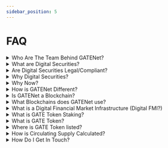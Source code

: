 ```yaml
---
sidebar_position: 5
---
```


# FAQ
<details>
  <summary>Who Are The Team Behind GATENet?</summary>
  <div>
    <div>Please visit the team at <a href="https://gatenet.io/about-us/">GATENet</a></div>
  </div>
</details>

<details>
<summary>What are Digital Securities?</summary>
  <div>
    <div>
        Much like traditional securities (such as, stocks, derivatives, bonds) ‘Digital Securities’ or ‘Tokenised Securities’ are digitally native tokens that hold all the same attributes as their traditional counterparts. These tokens are distributed via blockchain technology, which eliminates many of the current infrastructure costs and inefficiencies.
        <br/><br/>
        The original concept of a paper certificate of ownership for a stock or bond,  now produced digitally but with the same limitations and burdens, digital (token based) securities are an evolved representation of your ownership and associated rights (such are dividends).
    </div>
  </div>
</details>

<details>
  <summary>Are Digital Securities Legal/Compliant?</summary>
  <div>
    <div>Just like traditional securities, digital securities fall under all existing regulatory and legal frameworks around the world. Although regulation may vary depending on jurisdiction, the core underpinnings of protection to issuers and investors are no different between digital securities and their traditional counterparts.</div>
  </div>
</details>

<details>
  <summary>Why Digital Securities?</summary>
  <div>
    <div>
    A core difference between traditional securities and digital securities is that the latter exists within a fully-funded environment, immutably on the blockchain. Securities that are traded can be subject to significant risks, such as failed-trades and more systemic issues that cause widespread disruption and cost to issuers, investors and market participants.
    <br /><br />
    The current legacy Market Infrastructure (FMI) operates with numerous intermediaries; exchanges, broker-dealers, clearing houses, custody providers all of which add cost, barriers to entry in an already outdated T+2 model. Digital securities are stored on a distributed ledger (blockchain) as tokens and exist entirely in digital form, meaning via smart-contracts and enhanced automation we can remove these barriers to entry, and significantly reduce costs across the board for global finance.
    <br /><br />
    The GATENet infrastructure aims to transform the current system using digital securities and blockchain technology. Now is the time for the next evolutionary step in the creation of a truly Digital Financial Market Infrastructure (Digital FMI),
    </div>
  </div>
</details>

<details>
  <summary>Why Now?</summary>
  <div>
    <div>We see significant opportunities in the development of the tokenised asset market and Digital Financial Market Infrastructure (Digital FMI) now. Research and surveys from institutions such as the World Economic Forum (WEF), Deloitte or McKinsey project that up to 10% of the global Gross Domestic Product (GDP) will be stored and transacted with the help of blockchain technology by 2025–27. We can see a new era of blockchain powered finance, and we aim to spearhead that evolutionary step using GATENet’s Digital FMI.</div>
  </div>
</details> 

<details>
  <summary>How is GATENet Different?</summary>
  <div>
    <div>GATENet offers a unique solution for the settlement of securities in digital or ‘tokenised’ form, an obstacle that to date has not been rectified by the emerging innovative landscape of blockchain, DeFi and CeFi. Our operating model is one that can instantly settle a security at the point-of-trade, while simultaneously updating the register of members (ROM), something the current capital markets infrastructure requires 2+ days and in-built costs to execute. GATENet can provide T-instant settlement, significantly reduced costs, eliminate counterparty risk and failed trades, provide greater interoperability while at the same time reducing the number of interminderies. We’ve taken a revolutionary approach to global finance, in an evolutionary way.</div>
  </div>
</details> 

<details>
  <summary>Is GATENet a Blockchain?</summary>
  <div>
    <div>GATENet is a technology provider for the settlement of digital securities, utilising a host of trading and post-trade settlement infrastructure that interacts with various blockchain providers via API. Our model is that of a network of blockchains to offer more diversity and opportunity for issuers, exchanges and market participants globally. We have developed our own proprietary blockchain, which will be used alongside others within the network.</div>
  </div>
</details>

<details>
  <summary>What Blockchains does GATENet use?</summary>
  <div>
    <div>Alongside public blockchains, the GATENet network has the in-house GSX STACS protocol and the Polymesh blockchain, created by Polymath, in which GATENet is a node operator. We are continually working toward adding more protocols to our network. If you’re interesting in collaborations, please contact: <a href="mailto:info@gatenet.io">info@gatenet.io</a></div>
  </div>
</details>

<details>
  <summary>What is a Digital Financial Market Infrastructure (Digital FMI?)</summary>
  <div>
    <div>
    Today’s Financial Market Infrastructure (FMI) is the current system for the clearing and settlement of securities. When securities, such as a share/equity is traded there needs to be a transfer of ownership and a movement of fiat currency for the trade, this is done by a host of intermediaries, such as broker-dealers, Central Counterparty Clearing Houses (CCPs), custodians and banks - after the trade is initiated, taking up to 2 days, which is called ‘T+2’
    <br /><br />
    Our solution is the Digital FMI, an innovative T-Instant model for the capital markets. In our phased approach, our technology roll-out is designed to mimic the current model of settlement, but in  a fully-funded environment, with the enhancements of a T-Instant post-trade settlement, supported by blockchain. Eventually we will move toward a completely unified system that operates harmoniously with the register of members (ROM) and settlement happening simultaneously at the point of trade. No more systemic risk, failed trades and cumbersome costs.
    <br /><br />
    In short, with GATENet when you trade, you settle.
    </div>
  </div>
</details> 

<details>
  <summary>What is GATE Token Staking?</summary>
  <div>
    <div>Staking is a utility for GATE token holders to earn awards, receive rewards, and participate in governance. You can stake your GATE tokens here: <a href="https://staking.gatenet.io">https://staking.gatenet.io</a></div>
  </div>
</details>

<details>
  <summary>What is GATE Token?</summary>
  <div>
    <div>GATE token is the utility token that is used within the GATENet network for GATENet Fees, Staking, Burning and Governance. It underpins our settlement of fees within the GATENet network while supporting the adoption of digital assets.</div>
  </div>
</details>

<details>
  <summary>Where is GATE Token listed?</summary>
  <div>
    <div>The GATE token is currently listed on <a href="https://v2.info.uniswap.org/pair/0x57e8b595a4f6a61f21851c17f7f28b80ecebf074">Uniswap V2</a>.</div>
  </div>
</details>

<details>
  <summary>How is Circulating Supply Calculated?</summary>
  <div>
    <div>The amount of GATE Tokens that are circulating in the market and are in public hands, meaning it excludes GATE Tokens within the Staking Platform and other non-circulating wallets including the reserve. See CoinMarketCap’s article for more information: <a href="https://support.coinmarketcap.com/hc/en-us/articles/360043396252-Supply-Circulating-Total-Max-">https://support.coinmarketcap.com/hc/en-us/articles/360043396252-Supply-Circulating-Total-Max-</a>.</div>
  </div>
</details>

<details>
  <summary>How Do I Get In Touch?</summary>
  <div>
    <div>For all enquiries please email us at <a href="mailto:info@gatenet.io">info@gatenet.io</a></div>
  </div>
</details>
